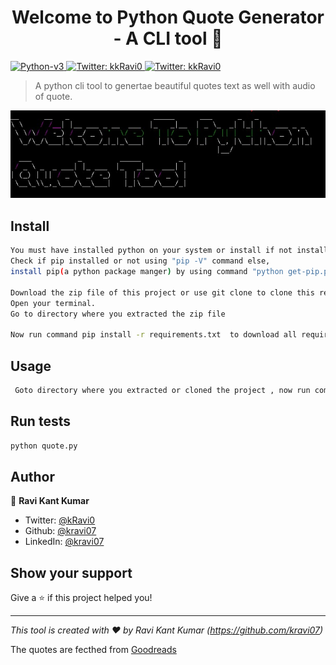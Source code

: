 <h1 align="center">Welcome to Python Quote Generator - A CLI tool 👋</h1>
<p>
  <a href="python.org" target="_blank">
    <img alt="Python-v3" src="https://img.shields.io/badge/Python-v3-green"/>
  </a>
  <a href="https://twitter.com/kRavi0" target="_blank">
    <img alt="Twitter: kkRavi0" src="https://img.shields.io/twitter/follow/kRavi0.svg?style=social" />
  </a>
  <a href="https://twitter.com/kRavi0" target="_blank">
    <img alt="Twitter: kkRavi0" src="https://img.shields.io/badge/LinkedIn-kravi07-blue" />
  </a>
</p>

>  A python  cli tool to genertae beautiful  quotes text as well with audio of quote.

![logo](logo.jpeg)
## Install

```sh
You must have installed python on your system or install if not installed .  
Check if pip installed or not using "pip -V" command else,
install pip(a python package manger) by using command "python get-pip.py".

Download the zip file of this project or use git clone to clone this repositry on your system.
Open your terminal. 
Go to directory where you extracted the zip file
   
Now run command pip install -r requirements.txt  to download all required package for this tool.
```

## Usage

```sh
 Goto directory where you extracted or cloned the project , now run command  python quote.py 
```

## Run tests

```sh
python quote.py
```

## Author

👤 **Ravi Kant Kumar**

* Twitter: [@kRavi0](https://twitter.com/kRavi0)
* Github: [@kravi07](https://github.com/kravi07)
* LinkedIn: [@kravi07](https://linkedin.com/in/kravi07)

## Show your support

Give a ⭐️ if this project helped you!

***
_This tool is created  with ❤️ by Ravi Kant Kumar (https://github.com/kravi07)_

The quotes are fecthed from [Goodreads](https://www.goodreads.com/quotes)

